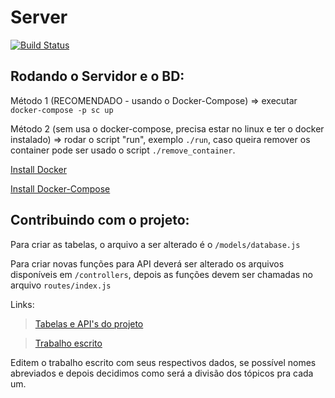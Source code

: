 # Server

[![Build Status](https://travis-ci.org/SmartClass-UFPA/server.svg?branch=master)](https://travis-ci.org/SmartClass-UFPA/server)

## Rodando o Servidor e o BD:

Método 1 (RECOMENDADO - usando o Docker-Compose) => executar ```docker-compose -p sc up```

Método 2 (sem usa o docker-compose, precisa estar no linux e ter o docker instalado) => rodar o script "run", exemplo ```./run```, caso queira remover os container pode ser usado o script ```./remove_container```.


[Install Docker](https://docs.docker.com/engine/installation/)


[Install Docker-Compose](https://docs.docker.com/compose/install/)

## Contribuindo com o projeto:
Para criar as tabelas, o arquivo a ser alterado é o ```/models/database.js```

Para criar novas funções para API deverá ser alterado os arquivos disponíveis em ```/controllers```, depois as funções devem ser chamadas no arquivo ```routes/index.js```

Links:

>[Tabelas e API's do projeto](https://docs.google.com/document/d/1tZFYow6YZkTRbI-7Q_iDdCb9ZVi6M5PozqPvdh6Kkfg/edit?usp=sharing)

>[Trabalho escrito](https://docs.google.com/document/d/16MD0B4HUccbCzumPCDYh--bWKtoz4yhvRBslDhMaFbI/edit?usp=sharing)

Editem o trabalho escrito com seus respectivos dados, se possível nomes abreviados e depois decidimos como será a divisão dos tópicos pra cada um.
